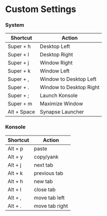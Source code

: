 # Custom Settings

### System

| Shortcut  | Action |
|---|---|
| Super + h | Desktop Left |
| Super + l | Desktop Right |
| Super + j | Window Right |
| Super + k | Window Left |
| Super + , | Window to Desktop Left |
| Super + . | Window to Desktop Right |
| Super + ; | Launch Konsole |
| Super + m | Maximize Window |
| Alt + Space | Synapse Launcher |

### Konsole

| Shortcut  | Action |
|---|---|
| Alt + p | paste |
| Alt + y | copy/yank |
| Alt + j | next tab |
| Alt + k | previous tab |
| Alt + h | new tab |
| Alt + l | close tab |
| Alt + , | move tab left |
| Alt + . | move tab right |
